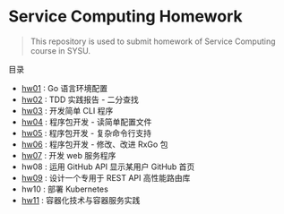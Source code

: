 # Service Computing Homework

> This repository is used to submit homework of Service Computing course in SYSU.

目录

* [hw01](./hw01/hw01.md) : Go 语言环境配置
* [hw02](./hw02/hw02.md) : TDD 实践报告 - 二分查找
* [hw03](./hw03/hw03.md) : 开发简单 CLI 程序
* [hw04](./hw04/hw04.md) : 程序包开发 - 读简单配置文件
* [hw05](./hw05/hw05.md) : 程序包开发 - 复杂命令行支持
* [hw06](./hw06/hw06.md) : 程序包开发 - 修改、改进 RxGo 包
* [hw07](./hw07/README.md) : 开发 web 服务程序
* hw08 : 运用 GitHub API 显示某用户 GitHub 首页
* [hw09](./hw09/hw09.md) : 设计一个专用于 REST API 高性能路由库
* hw10 : 部署 Kubernetes
* [hw11](./hw11/hw11.md) : 容器化技术与容器服务实践

